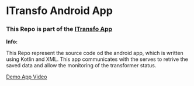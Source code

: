 # ITransfo Android App
### This Repo is part of the [ITransfo App](https://itransfo.tk/)
**Info:**

This Repo represent the source code od the android app, which is  written using Kotlin and XML. This app communicates with the serves to retrive the saved data and allow the monitoring of the transformer status.

[Demo App Video](https://drive.google.com/open?id=1UboFw44ON_v2ghh2Ssp1tWov6eYaBfH2)
